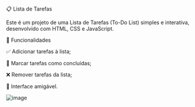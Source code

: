 📋 Lista de Tarefas

Este é um projeto de uma Lista de Tarefas (To-Do List) simples e interativa, desenvolvido com HTML, CSS e JavaScript.

🚀 Funcionalidades

✅ Adicionar tarefas à lista;

🔄 Marcar tarefas como concluídas;

❌ Remover tarefas da lista;

🎨 Interface amigável.

![image](https://github.com/user-attachments/assets/6c9cda32-d0ee-467e-8cc6-f0f061d73f0f)

